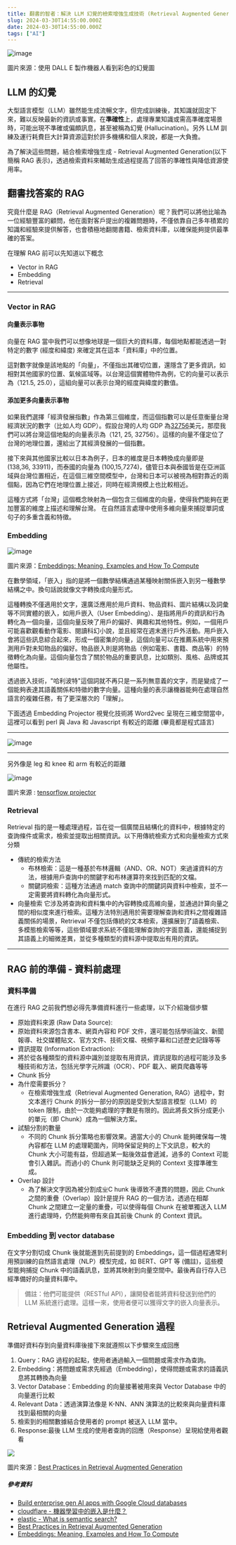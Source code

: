 ```yaml
---
title: 翻書的智者：解決 LLM 幻覺的檢索增強生成技術 (Retrieval Augmented Generation - RAG)
slug: 2024-03-30T14:55:00.000Z
date: 2024-03-30T14:55:00.000Z
tags: ["AI"]
---
```


<style> 
.rem25{
font-size:2.5rem;
}
.rem40{
font-size:4.0rem;
}
.rem50{
  font-size:5.0rem;
}
@media (max-width: 576px) {
  .rem25{
    font-size:2rem;
  }
  .rem40{
    font-size:3.0rem;
  }
  .rem50{
    font-size:3.5rem;
  }
}
.red {
color:red;
}
.blue{
color:blue;
}
.code{
background-color:#e9e9e9;
padding :4px;
font-size:0.9rem;
font-weight:700;
}
</style>


![image](https://hackmd.io/_uploads/ry6PAWv1C.png)

圖片來源：使用 DALL E 製作機器人看到彩色的幻覺圖

## LLM 的幻覺

大型語言模型（LLM）雖然能生成流暢文字，但完成訓練後，其知識就固定下來，難以反映最新的資訊或事實。在**準確性**上，處理專業知識或需高準確度場景時，可能出現不準確或偏頗訊息，甚至被稱為幻覺 (Hallucination)。另外 LLM 訓練及運行耗費巨大計算資源這對於許多機構和個人來說，都是一大負擔。

為了解決這些問題，結合檢索增強生成 - Retrieval Augmented Generation(以下簡稱 RAG 表示)，透過檢索資料來輔助生成過程提高了回答的準確性與降低資源使用率。

## 翻書找答案的 RAG

究竟什麼是 RAG（Retrieval Augmented Generation）呢？我們可以將他比喻為一位經驗豐富的顧問，他在面對客戶提出的複雜問題時，不僅依靠自己多年積累的知識和經驗來提供解答，也會積極地翻閱書籍、檢索資料庫，以確保能夠提供最準確的答案。

在理解 RAG 前可以先知道以下概念

- Vector in RAG
- Embedding
- Retrieval

---

### Vector in RAG

#### 向量表示事物

向量在 RAG 當中我們可以想像地球是一個巨大的資料庫，每個地點都能透過一對特定的數字 (經度和緯度) 來確定其在這本「資料庫」中的位置。

這對數字就像是該地點的「向量」，不僅指出其確切位置，還隱含了更多資訊，如相對其他國家的位置、氣候區域等。以台灣這個實體物件為例，它的向量可以表示為（121.5, 25.0），這組向量可以表示台灣的經度與緯度的數值。

#### 添加更多向量表示事物

如果我們選擇「經濟發展指數」作為第三個維度，而這個指數可以是任意衡量台灣經濟狀況的數字（比如人均 GDP）。假設台灣的人均 GDP 為[32756](https://www.ceicdata.com/en/country/taiwan)美元，那麼我們可以將台灣這個地點的向量表示為（121, 25, 32756）。這樣的向量不僅定位了台灣的地理位置，還給出了其經濟發展的一個指數。

接下來與其他國家比較以日本為例子，日本的維度是日本轉換成向量即是 (138,36, 33911)，而泰國的向量為 (100,15,7274)，儘管日本與泰國皆是在亞洲區域與台灣位置相近，在這個三維空間模型中，台灣和日本可以被視為相對靠近的兩個點，因為它們在地理位置上接近，同時在經濟規模上也比較相近。

這種方式將「台灣」這個概念映射為一個包含三個維度的向量，使得我們能夠在更加豐富的維度上描述和理解台灣。
在自然語言處理中使用多維向量來捕捉單詞或句子的多重含義和特徵。

### Embedding

![image](https://hackmd.io/_uploads/SJFWWGPyC.png)

圖片來源：[Embeddings: Meaning, Examples and How To Compute](https://arize.com/blog-course/embeddings-meaning-examples-and-how-to-compute/)

在數學領域，「嵌入」指的是將一個數學結構通過某種映射關係嵌入到另一種數學結構之中。換句話說就像文字轉換成向量形式。

這種轉換不僅適用於文字，還廣泛應用於用戶資料、物品資料、圖片結構以及詞彙等不同實體的嵌入，如用戶嵌入（User Embedding）、是指將用戶的資訊和行為轉化為一個向量，這個向量反映了用戶的偏好、興趣和其他特性。例如，一個用戶可能喜歡觀看動作電影、閱讀科幻小說，並且經常在週末進行戶外活動。用戶嵌入會將這些訊息綜合起來，形成一個密集的向量，這個向量可以在推薦系統中用來預測用戶對未知物品的偏好。物品嵌入則是將物品（例如電影、書籍、商品等）的特徵轉化為向量。這個向量包含了關於物品的重要訊息，比如類別、風格、品牌或其他屬性。

透過嵌入技術，"哈利波特"這個詞就不再只是一系列無意義的文字，而是變成了一個能夠表達其語義關係和特徵的數字向量。這種向量的表示讓機器能夠在處理自然語言的複雜任務，有了更深層次的「理解」。

下面透過 Embedding Projector 視覺化技術將 Word2vec 呈現在三維空間當中，這裡可以看到 perl 與 Java 和 Javascript 有較近的距離 (畢竟都是程式語言)

---

![image](https://hackmd.io/_uploads/BJ6WJTHyR.png)

---

另外像是 leg 和 knee 和 arm 有較近的距離

![image](https://hackmd.io/_uploads/ry6Py6rJC.png)

圖片來源 : [tensorflow projector](https://projector.tensorflow.org/?ref=tako-analytics)

### Retrieval

Retrieval 指的是一種處理過程，旨在從一個廣闊且結構化的資料中，根據特定的查詢條件或需求，檢索並提取出相關資訊。以下用傳統檢索方式和向量檢索方式來分類
- 傳統的檢索方法
  - 布林檢索：這是一種基於布林邏輯（AND、OR、NOT）來過濾資料的方法，根據用戶查詢中的關鍵字和布林運算符來找到匹配的文檔。
  - 關鍵詞檢索：這種方法通過 match 查詢中的關鍵詞與資料中檢索，並不一定需要將資料轉化為向量形式。
- 向量檢索
 它涉及將查詢和資料集中的內容轉換成高維向量，並通過計算向量之間的相似度來進行檢索。這種方法特別適用於需要理解查詢和資料之間複雜語義關係的場景，Retrieval 不僅包括傳統的文本檢索，還擴展到了語義檢索、多模態檢索等等，這些領域要求系統不僅能理解查詢的字面意義，還能捕捉到其語義上的細微差異，並從多種類型的資料源中提取出有用的資訊。

---

## RAG 前的準備 - 資料前處理

### 資料準備

在進行 RAG 之前我們想必得先準備資料進行一些處理，以下介紹幾個步驟

- 原始資料來源 (Raw Data Source):
 - 原始資料來源包含書本、網頁內容和 PDF 文件，還可能包括學術論文、新聞報導、社交媒體貼文、官方文件、技術文檔、視頻字幕和口述歷史記錄等等
- 資訊提取 (Information Extraction):
 - 將於從各種類型的資料源中識別並提取有用資訊，資訊提取的過程可能涉及多種技術和方法，包括光學字元辨識（OCR）、PDF 載入、網頁爬蟲等等
- Chunk 拆分
 - 為什麼需要拆分？
   - 在檢索增強生成（Retrieval Augmented Generation, RAG）過程中，對文本進行 Chunk 的拆分一部分的原因是受到大型語言模型（LLM）的 token 限制，由於一次能夠處理的字數是有限的。因此將長文拆分成更小的單元（即 Chunk）成為一個解決方案。
 - 試驗分割的數量
   - 不同的 Chunk 拆分策略也影響效果。適當大小的 Chunk 能夠確保每一塊內容都在 LLM 的處理範圍內，同時保留足夠的上下文訊息，較大的 Chunk 大小可能有益，但超過某一點後效益會遞減，過多的 Context 可能會引入雜訊。而過小的 Chunk 則可能缺乏足夠的 Context 支撐準確生成。
 - Overlap 設計
   - 為了解決文字因為被分割成ㄓC hunk 後導致不連貫的問題，因此 Chunk 之間的重疊（Overlap）設計是提升 RAG 的一個方法，透過在相鄰 Chunk 之間建立一定量的重疊，可以使得每個 Chunk 在被單獨送入 LLM 進行處理時，仍然能夠帶有來自其前後 Chunk 的 Context 資訊。

### Embedding 到 vector database

在文字分割切成 Chunk 後就能進到先前提到的 Embeddings，這一個過程通常利用預訓練的自然語言處理（NLP）模型完成，如 BERT、GPT 等 (備註)，這些模型能夠捕捉 Chunk 中的語義訊息，並將其映射到向量空間中。最後再自行存入已經準備好的向量資料庫中。

> 備註：他們可能提供（RESTful API），讓開發者能將資料發送到他們的 LLM 系統進行處理。這樣一來，使用者便可以獲得文字的嵌入向量表示。

## Retrieval Augmented Generation 過程

準備好資料存到向量資料庫後接下來就遵照以下步驟來生成回應

1. Query：RAG 過程的起點，使用者通過輸入一個問題或需求作為查詢。
2. Embedding：將問題或需求先經過（Embedding），使得問題或需求的語義訊息將其轉換為向量
3. Vector Database：Embedding 的向量接著被用來與 Vector Database 中的向量進行比較
4. Relevant Data：透過演算法像是 K-NN、ANN 演算法的比較來與向量資料庫找到最相關的向量
5. 檢索到的相關數據結合使用者的 prompt 被送入 LLM 當中。
6. Response:最後 LLM 生成的使用者查詢的回應（Response）呈現給使用者觀看

![](https://substackcdn.com/image/fetch/w_1456,c_limit,f_webp,q_auto:good,fl_progressive:steep/https%3A%2F%2Fsubstack-post-media.s3.amazonaws.com%2Fpublic%2Fimages%2Fe9ee6310-47da-4661-958c-a2bdc069c2b7_1464x855.png)

圖片來源：[Best Practices in Retrieval Augmented Generation](https://gradientflow.substack.com/p/best-practices-in-retrieval-augmented)

##### 參考資料

- [Build enterprise gen AI apps with Google Cloud databases](https://cloud.google.com/blog/products/ai-machine-learning/rag-with-databases-on-google-cloud)
- [cloudflare - 機器學習中的嵌入是什麼？](https://www.cloudflare.com/zh-tw/learning/ai/what-are-embeddings/)
- [elastic - What is semantic search?](https://www.elastic.co/what-is/semantic-search)
- [Best Practices in Retrieval Augmented Generation](https://gradientflow.substack.com/p/best-practices-in-retrieval-augmented)
- [Embeddings: Meaning, Examples and How To Compute](https://tako-analytics.com/2023-09-28-data-science-embedding-and-vector-database-series-1-what-is-embedding/)

